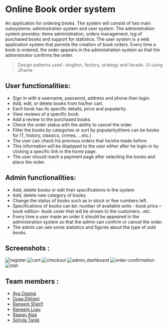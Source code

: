 # Online Book order system
An application for ordering books. The system will consist of two main subsystems: administration system and user system.
The administration system provides: items administration, orders management, log of purchased books and support for statistics. 
The user system is a web application system that permits the creation of book orders. Every time a book is ordered,
the order appears in the administration system so that the administrator confirms the order.
> Design patterns used : singlton, factory, strategy and facade.
> UI using Jframe

## User functionalities:

- Sign in with a username, password, address and phone then login.
- Add, edit, or delete books from his/her cart.
- Each book has its specific details, price and popularity.
- View reviews of a specific book.
- Add a review to the purchased books.
- Check the order status with the ability to cancel the order.
- Filter the books by categories or sort by popularity(there can be books for IT, history, classics, crimes, …etc.)
- The user can check his previous orders that he/she made before
- This information will be displayed to the user either after he login or by clicking a specific link in the home page.
- The user should reach a payment page after selecting the books and place the order.

## Admin functionalities:

- Add, delete books or edit their specifications in the system
- Add, delete new category of books.
- Change the status of books such as in stock or few numbers left.
- Specifications of books can be: number of available units - book price – book edition- book cover that will be shown to the customers…etc.
- Every time a user made an order it should be appeared in the administration system so that the admin can confirm or cancel the order.
- The admin can see some statistics and figures about the type of sold books.

## Screenshots :
![register](https://github.com/RaneemLoay/OBOS/assets/103434226/d27c7b67-b03a-487e-8d7c-3ab53be48eec)
![cart](https://github.com/RaneemLoay/OBOS/assets/103434226/ada8f32f-f871-4626-ba3b-bc4e334cba2f)
![checkout](https://github.com/RaneemLoay/OBOS/assets/103434226/48274b44-57cb-491c-82a3-77fe80aa0f65)
![admin_dashboard](https://github.com/RaneemLoay/OBOS/assets/103434226/6da13f8b-12ee-43ae-9143-fe49cc02a8e4)
![order-confirmation](https://github.com/RaneemLoay/OBOS/assets/103434226/59389a36-4031-4c9e-b032-7ed6967afb29)
![stat](https://github.com/RaneemLoay/OBOS/assets/103434226/e9cfc0cf-b331-4e8b-a379-f9df2fac3229)



## Team members :
- [Aya Osama](https://github.com/aya-mourad)
- [Doaa Elkhani](https://github.com/)
- [Raneem Sherif](https://github.com/Raneeml)
- [Raneem Loay](https://github.com/RaneemLoay)
- [Rawan Alaa](https://github.com/12Rawan) 
- [Sohyla Tarek](https://github.com/Sohyla31)
